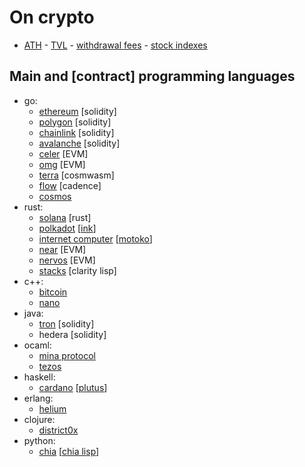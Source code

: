 # On crypto

- [ATH](https://www.livecoinwatch.com/) - [TVL](https://defillama.com/chains) - [withdrawal fees](https://withdrawalfees.com/) - [stock indexes](https://pt.tradingeconomics.com/stocks)

## Main and [contract] programming languages

- go:
	- [ethereum](https://github.com/ethereum/) [solidity]
	- [polygon](https://github.com/maticnetwork) [solidity]
	- [chainlink](https://github.com/smartcontractkit) [solidity]
	- [avalanche](https://github.com/ava-labs) [solidity]
	- [celer](https://github.com/celer-network) [EVM]
	- [omg](https://github.com/omgnetwork) [EVM]
	- [terra](https://github.com/terra-money) [cosmwasm]
	- [flow](https://github.com/onflow) [cadence]
	- [cosmos](https://github.com/cosmos)
- rust:
	- [solana](https://github.com/solana-labs) [rust]
	- [polkadot](https://github.com/paritytech/) [[ink](https://github.com/paritytech/ink)]
	- [internet computer](https://github.com/dfinity) [[motoko](https://sdk.dfinity.org/docs/language-guide/motoko.html)]
	- [near](https://github.com/near) [EVM]
	- [nervos](https://github.com/nervosnetwork) [EVM]
	- [stacks](https://github.com/blockstack) [clarity lisp]
- c++:
	- [bitcoin](https://github.com/bitcoin/bitcoin)
	- [nano](https://github.com/nanocurrency)
- java:
	- [tron](https://github.com/tronprotocol) [solidity]
	- hedera [solidity]
- ocaml:
	- [mina protocol](https://github.com/MinaProtocol/mina)
	- [tezos]()
- haskell:
	- [cardano](https://github.com/input-output-hk) [[plutus](https://github.com/input-output-hk/plutus)]
- erlang:
	- [helium](https://github.com/helium)
- clojure:
	- [district0x](https://github.com/district0x)
- python:
	- [chia](https://github.com/Chia-Network/) [[chia lisp](https://chialisp.com/)]